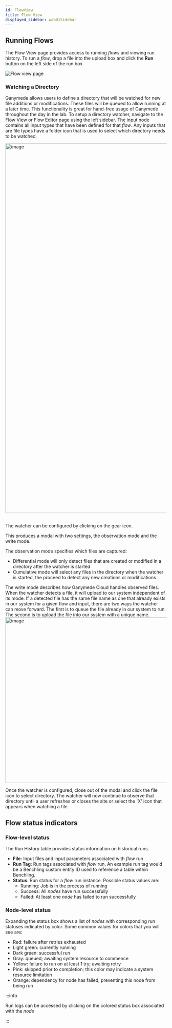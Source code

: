 ```yaml
---
id: FlowView
title: Flow View
displayed_sidebar: webUiSidebar
---
```


## Running Flows

The Flow View page provides access to running _flows_ and viewing run history. To run a _flow_, drop a file into the upload box and click the **Run** button on the left side of the run box.

<img alt="Flow view page" src="https://ganymede-bio.mo.cloudinary.net/apiServer/FlowView_20221220.png" />


### Watching a Directory

Ganymede allows users to define a directory that will be watched for new file additions or modifications. These files will be queued to allow running at a later time. This functionality is great for hand-free usage of Ganymede throughout the day in the lab. To setup a directory watcher, navigate to the Flow View or Flow Editor page using the left sidebar. The input node contains all input types that have been defined for that _flow_. Any inputs that are file types have a folder icon that is used to select which directory needs to be watched.

<img width="1152" alt="image" src="https://user-images.githubusercontent.com/111307862/209197862-f5da2518-710c-4cc6-bd8f-fa6353c49154.png" />
&nbsp;

The watcher can be configured by clicking on the gear icon. 

This produces a modal with two settings, the observation mode and the write mode.

The observation mode specifies which files are captured:
 - Differential mode will only detect files that are created or modified in a directory after the watcher is started
 - Cumulative mode will select any files in the directory when the watcher is started, the proceed to detect any new creations or modifications

The write mode describes how Ganymede Cloud handles observed files.  When the watcher detects a file, it will upload to our system independent of its mode. If a detected file has the same file name as one that already exists in our system for a given flow and input, there are two ways the watcher can move forward. The first is to queue the file already in our system to run. The second is to upload the file into our system with a unique name.
<img width="516" alt="image" src="https://user-images.githubusercontent.com/111307862/208987244-9fddd32f-5584-4979-9694-e9c8d8383777.png" />

Once the watcher is configured, close out of the modal and click the file icon to select directory. The watcher will now continue to observe that directory until a user refreshes or closes the site or select the 'X' icon that appears when watching a file.
 
## Flow status indicators

### Flow-level status

The Run History table provides status information on historical runs.

- **File**: Input files and input parameters associated with _flow_ run
- **Run Tag**: Run tags associated with _flow_ run. An example run tag would be a Benchling custom entity ID used to reference a table within Benchling.
- **Status**: Run status for a _flow_ run instance.  Possible status values are: 
  - Running: Job is in the process of running
  - Success: All _nodes_ have run successfully
  - Failed: At least one _node_ has failed to run successfully

### Node-level status

Expanding the status box shows a list of _nodes_ with corresponding run statuses indicated by color.  Some common values for colors that you will see are:
  - Red: failure after retries exhausted
  - Light green: currently running
  - Dark green: successful run
  - Gray: queued; awaiting system resource to commence
  - Yellow: failure to run on at least 1 try; awaiting retry
  - Pink: skipped prior to completion; this color may indicate a system resource limitation
  - Orange: dependency for node has failed, preventing this node from being run

:::info

Run logs can be accessed by clicking on the colored status box associated with the _node_

:::

